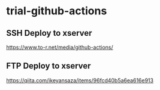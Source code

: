 # trial-github-actions
## SSH Deploy to xserver
https://www.to-r.net/media/github-actions/

## FTP Deploy to xserver
https://qiita.com/ikeyansaza/items/96fcd40b5a6ea616e913


